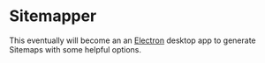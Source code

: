 # Sitemapper

This eventually will become an an [Electron](http://electron.atom.io/) desktop app to generate Sitemaps with some helpful options.

